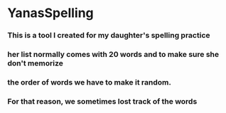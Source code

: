 # YanasSpelling
### This is a tool I created for my daughter's spelling practice
### her list normally comes with 20 words and to make sure she don't memorize
### the order of words we have to make it random.
### For that reason, we sometimes lost track of the words